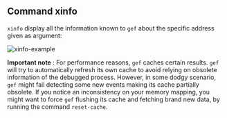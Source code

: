 ## Command xinfo ##

`xinfo` display all the information known to `gef` about the specific address
given as argument:

![xinfo-example](https://pbs.twimg.com/media/CCSW9JkW4AAx8gD.png:large)

**Important note** : For performance reasons, `gef` caches certain results.
`gef` will try to automatically refresh its own cache to avoid relying on
obsolete information of the debugged process. However, in some dodgy scenario,
`gef` might fail detecting some new events making its cache partially obsolete.
If you notice an inconsistency on your memory mapping, you might want to force
`gef` flushing its cache and fetching brand new data, by running the command
`reset-cache`.
